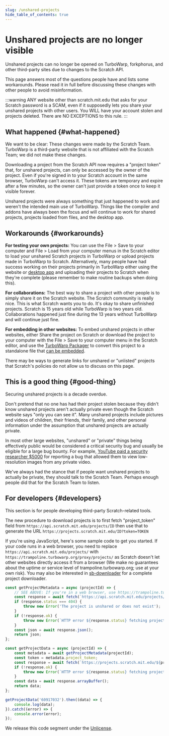 ```yaml
---
slug: /unshared-projects
hide_table_of_contents: true
---
```


# Unshared projects are no longer visible

Unshared projects can no longer be opened on TurboWarp, forkphorus, and other third-party sites due to changes to the Scratch API.

This page answers most of the questions people have and lists some workarounds. Please read it in full before discussing these changes with other people to avoid misinformation.

:::warning
ANY website other than scratch.mit.edu that asks for your Scratch password is a SCAM, even if it supposedly lets you share your unshared projects with other users. You WILL have your account stolen and projects deleted. There are NO EXCEPTIONS to this rule.
:::

## What happened {#what-happened}

We want to be clear: These changes were made by the Scratch Team. TurboWarp is a third-party website that is not affiliated with the Scratch Team; we did not make these changes.

Downloading a project from the Scratch API now requires a "project token" that, for unshared projects, can only be accessed by the owner of the project. Even if you're signed in to your Scratch account in the same browser, TurboWarp can't access it. These tokens are temporary and expire after a few minutes, so the owner can't just provide a token once to keep it visible forever.

Unshared projects were always something that just happened to work and weren't the intended main use of TurboWarp. Things like the compiler and addons have always been the focus and will continue to work for shared projects, projects loaded from files, and the desktop app.

## Workarounds {#workarounds}

**For testing your own projects:** You can use the File > Save to your computer and File > Load from your computer menus in the Scratch editor to load your unshared Scratch projects in TurboWarp or upload projects made in TurboWarp to Scratch. Alternatively, many people have had success working on their projects primarily in TurboWarp either using the website or [desktop app](https://desktop.turbowarp.org/) and uploading their projects to Scratch when they're complete (please remember to make routine backups when doing this).

**For collaborations:** The best way to share a project with other people is to simply share it on the Scratch website. The Scratch community is really nice. This is what Scratch wants you to do. It's okay to share unfinished projects. Scratch is 15 years old while TurboWarp is two years old. Collaborations happened just fine during the 13 years without TurboWarp and will continue just fine.

**For embedding in other websites:** To embed unshared projects in other websites, either Share the project on Scratch or download the project to your computer with the File > Save to your computer menu in the Scratch editor, and use the [TurboWarp Packager](https://packager.turbowarp.org/) to convert this project to a standalone file that [can be embedded](/packager/embedding).

There may be ways to generate links for unshared or "unlisted" projects that Scratch's policies do not allow us to discuss on this page.

## This is a good thing {#good-thing}

Securing unshared projects is a decade overdue.

Don't pretend that no one has had their project stolen because they didn't know unshared projects aren't actually private even though the Scratch website says "only you can see it". Many unshared projects include pictures and videos of children, their friends, their family, and other personal information under the assumption that unshared projects are actually private.

In most other large websites, "unshared" or "private" things being effectively public would be considered a critical security bug and usually be eligible for a large bug bounty. For example, [YouTube paid a security researcher $5000](https://bugs.xdavidhu.me/google/2021/01/11/stealing-your-private-videos-one-frame-at-a-time/) for reporting a bug that allowed them to view low-resolution images from any private video.

We've always had the stance that if people want unshared projects to actually be private, they should talk to the Scratch Team. Perhaps enough people did that for the Scratch Team to listen.

<!-- It's impressive that Scratch wasn't sued into the ground for the countless privacy violations this has surely caused -->

## For developers {#developers}

This section is for people developing third-party Scratch-related tools.

The new procedure to download projects is to first fetch "project_token" field from `https://api.scratch.mit.edu/projects/ID` then use that to generate the URL `https://projects.scratch.mit.edu/ID?token=TOKEN`

If you're using JavaScript, here's some sample code to get you started. If your code runs in a web browser, you need to replace `https://api.scratch.mit.edu/projects/` with `https://trampoline.turbowarp.org/proxy/projects/` as Scratch doesn't let other websites directly access it from a browser (We make no guarantees about the uptime or service level of trampoline.turbowarp.org; use at your own risk). You may also be interested in [sb-downloader](https://github.com/forkphorus/sb-downloader) for a complete project downloader.

```js
const getProjectMetadata = async (projectId) => {
    // SEE ABOVE: If you're in a web browser, use https://trampoline.turbowarp.org/proxy/projects/ instead.
    const response = await fetch(`https://api.scratch.mit.edu/projects/${projectId}`);
    if (response.status === 404) {
        throw new Error('The project is unshared or does not exist');
    }
    if (!response.ok) {
        throw new Error(`HTTP error ${response.status} fetching project metadata`);
    }
    const json = await response.json();
    return json;
};

const getProjectData = async (projectId) => {
    const metadata = await getProjectMetadata(projectId);
    const token = metadata.project_token;
    const response = await fetch(`https://projects.scratch.mit.edu/${projectId}?token=${token}`);
    if (!response.ok) {
        throw new Error(`HTTP error ${response.status} fetching project data`);
    }
    const data = await response.arrayBuffer();
    return data;
};

getProjectData('60917032').then((data) => {
    console.log(data);
}).catch((error) => {
    console.error(error);
});
```

We release this code segment under the [Unlicense](https://unlicense.org/).
